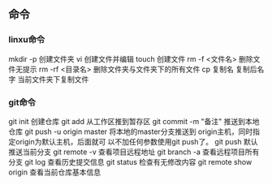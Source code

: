 ## 命令

### linxu命令
mkdir -p <name>  创建文件夹
vi <name> 创建文件并编辑
touch <name> 创建文件
rm -f <文件名> 删除文件无提示
rm -rf <目录名> 删除文件夹与文件夹下的所有文件
cp 复制名 复制后名字 当前文件夹下复制文件

  


### git命令

git init 创建仓库
git add 从工作区推到暂存区
git commit -m "备注" 推送到本地仓库
git push -u origin master  将本地的master分支推送到			origin主机，同时指定origin为默认主机，后面就可			以不加任何参数使用git push了。
git push  默认推送当前分支
git remote -v 查看项目远程地址
git branch -a 查看远程项目所有分支
git log 查看历史提交信息
git status 检查有无修改内容
git remote show origin 查看当前仓库基本信息
